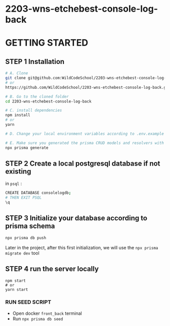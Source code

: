 # 2203-wns-etchebest-console-log-back

# GETTING STARTED

## STEP 1 Installation

```bash
# A. Clone
git clone git@github.com:WildCodeSchool/2203-wns-etchebest-console-log-back.git
# or
https://github.com/WildCodeSchool/2203-wns-etchebest-console-log-back.git

# B. Go to the cloned folder
cd 2203-wns-etchebest-console-log-back

# C. install dependencies
npm install
# or
yarn

# D. Change your local environment variables according to .env.example

# E. Make sure you generated the prisma CRUD models and resolvers with
npx prisma generate
```

## STEP 2 Create a local postgresql database if not existing

in `psql` :

```bash
CREATE DATABASE consolelogdb;
# THEN EXIT PSQL
\q
```

## STEP 3 Initialize your database according to prisma schema

```bash
npx prisma db push
```

Later in the project, after this first initialization,
we will use the `npx prisma migrate dev` tool

## STEP 4 run the server locally

```
npm start
# or
yarn start
```

### RUN SEED SCRIPT

- Open docker `front_back` terminal
- Run `npx prisma db seed`
